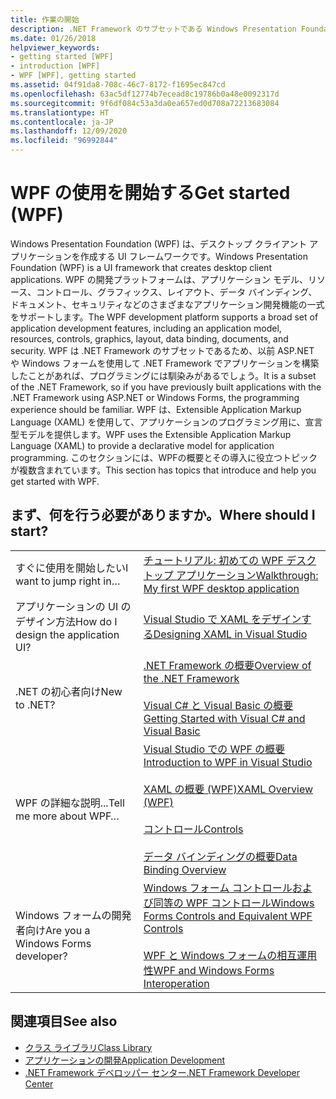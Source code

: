 ```yaml
---
title: 作業の開始
description: .NET Framework のサブセットである Windows Presentation Foundation (WPF) の UI フレームワークを使用して、デスクトップ クライアント アプリケーションを作成します。
ms.date: 01/26/2018
helpviewer_keywords:
- getting started [WPF]
- introduction [WPF]
- WPF [WPF], getting started
ms.assetid: 04f91da8-708c-46c7-8172-f1695ec847cd
ms.openlocfilehash: 63ac5df12774b7ecead8c19786b0a48e0092317d
ms.sourcegitcommit: 9f6df084c53a3da0ea657ed0d708a72213683084
ms.translationtype: HT
ms.contentlocale: ja-JP
ms.lasthandoff: 12/09/2020
ms.locfileid: "96992844"
---
```

# <a name="get-started-wpf"></a><span data-ttu-id="b1454-103">WPF の使用を開始する</span><span class="sxs-lookup"><span data-stu-id="b1454-103">Get started (WPF)</span></span>

<span data-ttu-id="b1454-104">Windows Presentation Foundation (WPF) は、デスクトップ クライアント アプリケーションを作成する UI フレームワークです。</span><span class="sxs-lookup"><span data-stu-id="b1454-104">Windows Presentation Foundation (WPF) is a UI framework that creates desktop client applications.</span></span> <span data-ttu-id="b1454-105">WPF の開発プラットフォームは、アプリケーション モデル、リソース、コントロール、グラフィックス、レイアウト、データ バインディング、ドキュメント、セキュリティなどのさまざまなアプリケーション開発機能の一式をサポートします。</span><span class="sxs-lookup"><span data-stu-id="b1454-105">The WPF development platform supports a broad set of application development features, including an application model, resources, controls, graphics, layout, data binding, documents, and security.</span></span> <span data-ttu-id="b1454-106">WPF は .NET Framework のサブセットであるため、以前 ASP.NET や Windows フォームを使用して .NET Framework でアプリケーションを構築したことがあれば、プログラミングには馴染みがあるでしょう。</span><span class="sxs-lookup"><span data-stu-id="b1454-106">It is a subset of the .NET Framework, so if you have previously built applications with the .NET Framework using ASP.NET or Windows Forms, the programming experience should be familiar.</span></span> <span data-ttu-id="b1454-107">WPF は、Extensible Application Markup Language (XAML) を使用して、アプリケーションのプログラミング用に、宣言型モデルを提供します。</span><span class="sxs-lookup"><span data-stu-id="b1454-107">WPF uses the Extensible Application Markup Language (XAML) to provide a declarative model for application programming.</span></span> <span data-ttu-id="b1454-108">このセクションには、WPFの概要とその導入に役立つトピックが複数含まれています。</span><span class="sxs-lookup"><span data-stu-id="b1454-108">This section has topics that introduce and help you get started with WPF.</span></span>  
  
## <a name="where-should-i-start"></a><span data-ttu-id="b1454-109">まず、何を行う必要がありますか。</span><span class="sxs-lookup"><span data-stu-id="b1454-109">Where should I start?</span></span>  
  
|||  
|-|-|  
|<span data-ttu-id="b1454-110">すぐに使用を開始したい</span><span class="sxs-lookup"><span data-stu-id="b1454-110">I want to jump right in…</span></span>|[<span data-ttu-id="b1454-111">チュートリアル: 初めての WPF デスクトップ アプリケーション</span><span class="sxs-lookup"><span data-stu-id="b1454-111">Walkthrough: My first WPF desktop application</span></span>](walkthrough-my-first-wpf-desktop-application.md)|  
|<span data-ttu-id="b1454-112">アプリケーションの UI のデザイン方法</span><span class="sxs-lookup"><span data-stu-id="b1454-112">How do I design the application UI?</span></span>|[<span data-ttu-id="b1454-113">Visual Studio で XAML をデザインする</span><span class="sxs-lookup"><span data-stu-id="b1454-113">Designing XAML in Visual Studio</span></span>](/visualstudio/designers/designing-xaml-in-visual-studio)|  
|<span data-ttu-id="b1454-114">.NET の初心者向け</span><span class="sxs-lookup"><span data-stu-id="b1454-114">New to .NET?</span></span>|[<span data-ttu-id="b1454-115">.NET Framework の概要</span><span class="sxs-lookup"><span data-stu-id="b1454-115">Overview of the .NET Framework</span></span>](/dotnet/framework/get-started/overview)<br /><br /> [<span data-ttu-id="b1454-116">Visual C# と Visual Basic の概要</span><span class="sxs-lookup"><span data-stu-id="b1454-116">Getting Started with Visual C# and Visual Basic</span></span>](/visualstudio/ide/quickstart-visual-basic-console)|  
|<span data-ttu-id="b1454-117">WPF の詳細な説明...</span><span class="sxs-lookup"><span data-stu-id="b1454-117">Tell me more about WPF…</span></span>|[<span data-ttu-id="b1454-118">Visual Studio での WPF の概要</span><span class="sxs-lookup"><span data-stu-id="b1454-118">Introduction to WPF in Visual Studio</span></span>](introduction-to-wpf-in-vs.md)<br /><br /> [<span data-ttu-id="b1454-119">XAML の概要 (WPF)</span><span class="sxs-lookup"><span data-stu-id="b1454-119">XAML Overview (WPF)</span></span>](/dotnet/desktop-wpf/fundamentals/xaml)<br /><br /> [<span data-ttu-id="b1454-120">コントロール</span><span class="sxs-lookup"><span data-stu-id="b1454-120">Controls</span></span>](../controls/index.md)<br /><br /> [<span data-ttu-id="b1454-121">データ バインディングの概要</span><span class="sxs-lookup"><span data-stu-id="b1454-121">Data Binding Overview</span></span>](/dotnet/desktop-wpf/data/data-binding-overview)|  
|<span data-ttu-id="b1454-122">Windows フォームの開発者向け</span><span class="sxs-lookup"><span data-stu-id="b1454-122">Are you a Windows Forms developer?</span></span>|[<span data-ttu-id="b1454-123">Windows フォーム コントロールおよび同等の WPF コントロール</span><span class="sxs-lookup"><span data-stu-id="b1454-123">Windows Forms Controls and Equivalent WPF Controls</span></span>](../advanced/windows-forms-controls-and-equivalent-wpf-controls.md)<br /><br /> [<span data-ttu-id="b1454-124">WPF と Windows フォームの相互運用性</span><span class="sxs-lookup"><span data-stu-id="b1454-124">WPF and Windows Forms Interoperation</span></span>](../advanced/wpf-and-windows-forms-interoperation.md)|  
  
## <a name="see-also"></a><span data-ttu-id="b1454-125">関連項目</span><span class="sxs-lookup"><span data-stu-id="b1454-125">See also</span></span>

- [<span data-ttu-id="b1454-126">クラス ライブラリ</span><span class="sxs-lookup"><span data-stu-id="b1454-126">Class Library</span></span>](../class-library-wpf.md)
- [<span data-ttu-id="b1454-127">アプリケーションの開発</span><span class="sxs-lookup"><span data-stu-id="b1454-127">Application Development</span></span>](../app-development/index.md)
- [<span data-ttu-id="b1454-128">.NET Framework デベロッパー センター</span><span class="sxs-lookup"><span data-stu-id="b1454-128">.NET Framework Developer Center</span></span>](https://dotnet.microsoft.com)
